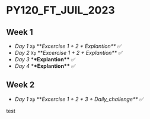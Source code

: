 # PY120_FT_JUIL_2023

## Week 1

- _Day 1_ `Xp` ***Excercise 1 + 2 + *Explantion\*\*** ✅️
- _Day 2_ `Xp` ***Excercise 1 + 2 + *Explantion\*\*** ✅️
- _Day 3_ \***\*Explantion\*\*** ✅️
- _Day 4_ \***\*Explantion\*\*** ✅️

## Week 2
- _Day 1_ `Xp` ***Excercise 1 + 2 + 3 + *Daily_challenge\*\*** ✅️

test
